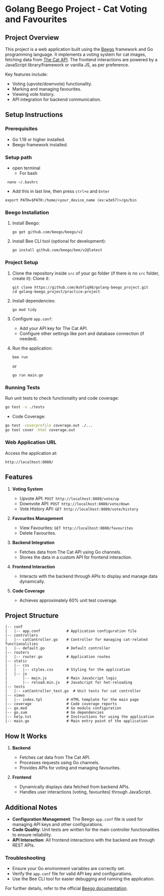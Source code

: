 # Golang Beego Project - Cat Voting and Favourites

## Project Overview

This project is a web application built using the [Beego](https://beego.vip/) framework and Go programming language. It implements a voting system for cat images, fetching data from [The Cat API](https://thecatapi.com). The frontend interactions are powered by a JavaScript library/framework or vanilla JS, as per preference.

Key features include:
- Voting (upvote/downvote) functionality.
- Marking and managing favourites.
- Viewing vote history.
- API integration for backend communication.

## Setup Instructions

### Prerequisites
- Go 1.19 or higher installed.
- Beego framework installed.
### Setup path
 - open terminal
   - For bash
 ```
  nano ~/.bashrc
 ```
 - Add this in last line, then press `ctrl+o` and `Enter`
 ```
 export PATH=$PATH:/home/<your_device_name (ex:w3e57)>/go/bin
 ```
### Beego Installation
1. Install Beego:
   ```
   go get github.com/beego/beego/v2
   ```

2. Install Bee CLI tool (optional for development):
   ```
   go install github.com/beego/bee/v2@latest
   ```

### Project Setup
1. Clone the repository inside `src` of your go folder (if there is no `src` folder, create it):
   Clone it:
   ```
   git clone https://github.com/Ashfiq98/golang-beego_project.git
   cd golang-beego_project/practice-project
   ```

2. Install dependencies:
   ```
   go mod tidy
   ```

3. Configure `app.conf`:
   - Add your API key for The Cat API.
   - Configure other settings like port and database connection (if needed).

4. Run the application:
   ```
   bee run
   ```
   or
   ```
   go run main.go
   ```

### Running Tests
Run unit tests to check functionality and code coverage:
```sh
go test -v ./tests
```
- Code Coverage:
```sh
go test -coverprofile coverage.out ./... 
go tool cover -html coverage.out
```



### Web Application URL
Access the application at:
```
http://localhost:8080/
```

## Features

1. **Voting System**
   - Upvote API: `POST http://localhost:8080/vote/up`
   - Downvote API: `POST http://localhost:8080/vote/down`
   - Vote History API: `GET http://localhost:8080/vote/history`

2. **Favourites Management**
   - View Favourites: `GET http://localhost:8080/favourites`
   - Delete Favourites.

3. **Backend Integration**
   - Fetches data from The Cat API using Go channels.
   - Stores the data in a custom API for frontend interaction.

4. **Frontend Interaction**
   - Interacts with the backend through APIs to display and manage data dynamically.

5. **Code Coverage**
   - Achieves approximately 60% unit test coverage.

## Project Structure
```
|-- conf
|   |-- app.conf            # Application configuration file
|-- controllers
|   |-- catController.go    # Controller for managing cat-related functionalities
|   |-- default.go          # Default controller
|-- routers
|   |-- router.go           # Application routes
|-- static
|   |-- css
|   |   |-- styles.css      # Styling for the application
|   |-- js
|       |-- main.js         # Main JavaScript logic
|       |-- reload.min.js   # JavaScript for hot-reloading
|-- tests
|   |-- catController_test.go  # Unit tests for cat controller
|-- views
|   |-- index.tpl           # HTML template for the main page
|-- coverage                # Code coverage reports
|-- go.mod                  # Go module configuration
|-- go.sum                  # Go dependencies
|-- help.txt                # Instructions for using the application
|-- main.go                 # Main entry point of the application
```

## How It Works

1. **Backend**
   - Fetches cat data from The Cat API.
   - Processes requests using Go channels.
   - Provides APIs for voting and managing favourites.

2. **Frontend**
   - Dynamically displays data fetched from backend APIs.
   - Handles user interactions (voting, favourites) through JavaScript.

## Additional Notes

- **Configuration Management**: The Beego `app.conf` file is used for managing API keys and other configurations.
- **Code Quality**: Unit tests are written for the main controller functionalities to ensure reliability.
- **API Interaction**: All frontend interactions with the backend are through REST APIs.

### Troubleshooting
- Ensure your Go environment variables are correctly set.
- Verify the `app.conf` file for valid API key and configurations.
- Use the Bee CLI tool for easier debugging and running the application.

For further details, refer to the official [Beego documentation](https://beego.vip/).

